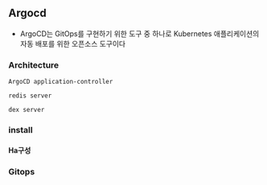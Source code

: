 ##  Argocd
- ArgoCD는 GitOps를 구현하기 위한 도구 중 하나로 Kubernetes 애플리케이션의 자동 배포를 위한 오픈소스 도구이다

### Architecture

`ArgoCD application-controller`

`redis server`

`dex server`

### install

#### Ha구성

### Gitops
